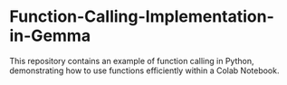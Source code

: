 # Function-Calling-Implementation-in-Gemma
This repository contains an example of function calling in Python, demonstrating how to use functions efficiently within a Colab Notebook.
